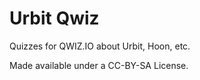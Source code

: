 
Urbit Qwiz
==========

Quizzes for QWIZ.IO about Urbit, Hoon, etc.

Made available under a CC-BY-SA License.
